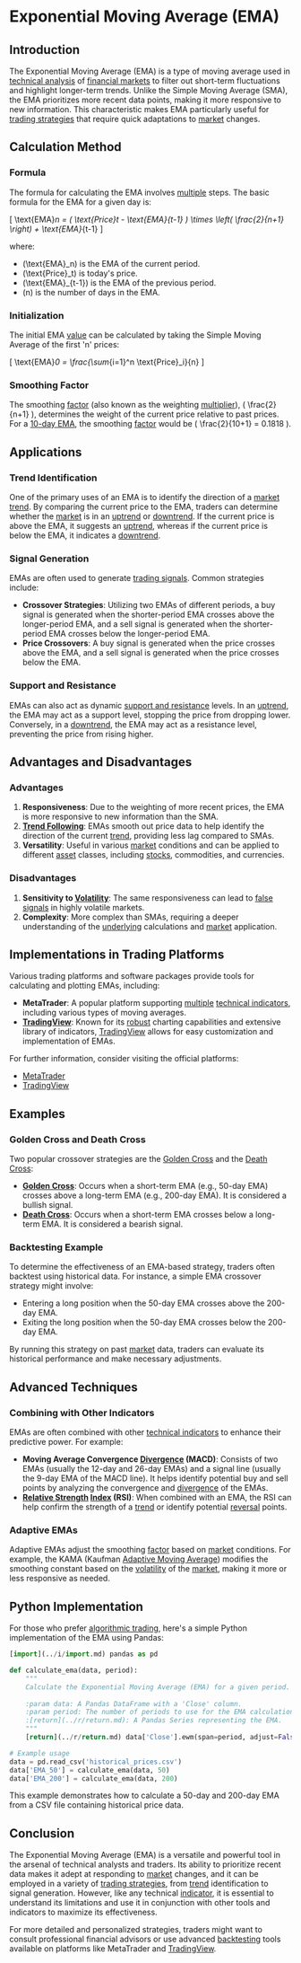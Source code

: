 # Exponential Moving Average (EMA)

## Introduction

The Exponential Moving Average (EMA) is a type of moving average used in [technical analysis](../t/technical_analysis.md) of [financial markets](../f/financial_market.md) to filter out short-term fluctuations and highlight longer-term trends. Unlike the Simple Moving Average (SMA), the EMA prioritizes more recent data points, making it more responsive to new information. This characteristic makes EMA particularly useful for [trading strategies](../t/trading_strategies.md) that require quick adaptations to [market](../m/market.md) changes.

## Calculation Method

### Formula

The formula for calculating the EMA involves [multiple](../m/multiple.md) steps. The basic formula for the EMA for a given day is:

\[ \text{EMA}_n = ( \text{Price}_t - \text{EMA}_{t-1} ) \times \left( \frac{2}{n+1} \right) + \text{EMA}_{t-1} \]

where:
- \(\text{EMA}_n\) is the EMA of the current period.
- \(\text{Price}_t\) is today's price.
- \(\text{EMA}_{t-1}\) is the EMA of the previous period.
- \(n\) is the number of days in the EMA.

### Initialization

The initial EMA [value](../v/value.md) can be calculated by taking the Simple Moving Average of the first 'n' prices:

\[ \text{EMA}_0 = \frac{\sum_{i=1}^n \text{Price}_i}{n} \]

### Smoothing Factor

The smoothing [factor](../f/factor.md) (also known as the weighting [multiplier](../m/multiplier.md)), \( \frac{2}{n+1} \), determines the weight of the current price relative to past prices. For a [10-day EMA](../1/10-day_ema.md), the smoothing [factor](../f/factor.md) would be \( \frac{2}{10+1} = 0.1818 \).

## Applications

### Trend Identification

One of the primary uses of an EMA is to identify the direction of a [market](../m/market.md) [trend](../t/trend.md). By comparing the current price to the EMA, traders can determine whether the [market](../m/market.md) is in an [uptrend](../u/uptrend.md) or [downtrend](../d/downtrend.md). If the current price is above the EMA, it suggests an [uptrend](../u/uptrend.md), whereas if the current price is below the EMA, it indicates a [downtrend](../d/downtrend.md).

### Signal Generation

EMAs are often used to generate [trading signals](../t/trading_signals.md). Common strategies include:

- **Crossover Strategies**: Utilizing two EMAs of different periods, a buy signal is generated when the shorter-period EMA crosses above the longer-period EMA, and a sell signal is generated when the shorter-period EMA crosses below the longer-period EMA.
- **Price Crossovers**: A buy signal is generated when the price crosses above the EMA, and a sell signal is generated when the price crosses below the EMA.

### Support and Resistance

EMAs can also act as dynamic [support and resistance](../s/support_and_resistance.md) levels. In an [uptrend](../u/uptrend.md), the EMA may act as a support level, stopping the price from dropping lower. Conversely, in a [downtrend](../d/downtrend.md), the EMA may act as a resistance level, preventing the price from rising higher.

## Advantages and Disadvantages

### Advantages

1. **Responsiveness**: Due to the weighting of more recent prices, the EMA is more responsive to new information than the SMA.
2. **[Trend Following](../t/trend_following.md)**: EMAs smooth out price data to help identify the direction of the current [trend](../t/trend.md), providing less lag compared to SMAs.
3. **Versatility**: Useful in various [market](../m/market.md) conditions and can be applied to different [asset](../a/asset.md) classes, including [stocks](../s/stock.md), commodities, and currencies.

### Disadvantages

1. **Sensitivity to [Volatility](../v/volatility.md)**: The same responsiveness can lead to [false signals](../f/false_signals_in_trading.md) in highly volatile markets.
2. **Complexity**: More complex than SMAs, requiring a deeper understanding of the [underlying](../u/underlying.md) calculations and [market](../m/market.md) application.

## Implementations in Trading Platforms

Various trading platforms and software packages provide tools for calculating and plotting EMAs, including:

- **MetaTrader**: A popular platform supporting [multiple](../m/multiple.md) [technical indicators](../t/technical_indicators.md), including various types of moving averages.
- **[TradingView](../t/tradingview.md)**: Known for its [robust](../r/robust.md) charting capabilities and extensive library of indicators, [TradingView](../t/tradingview.md) allows for easy customization and implementation of EMAs.

For further information, consider visiting the official platforms:
- [MetaTrader](https://www.metatrader4.com/)
- [TradingView](https://www.tradingview.com/)

## Examples

### Golden Cross and Death Cross

Two popular crossover strategies are the [Golden Cross](../g/golden_cross.md) and the [Death Cross](../d/death_cross.md):

- **[Golden Cross](../g/golden_cross.md)**: Occurs when a short-term EMA (e.g., 50-day EMA) crosses above a long-term EMA (e.g., 200-day EMA). It is considered a bullish signal.
- **[Death Cross](../d/death_cross.md)**: Occurs when a short-term EMA crosses below a long-term EMA. It is considered a bearish signal.

### Backtesting Example

To determine the effectiveness of an EMA-based strategy, traders often backtest using historical data. For instance, a simple EMA crossover strategy might involve:

- Entering a long position when the 50-day EMA crosses above the 200-day EMA.
- Exiting the long position when the 50-day EMA crosses below the 200-day EMA.

By running this strategy on past [market](../m/market.md) data, traders can evaluate its historical performance and make necessary adjustments.

## Advanced Techniques

### Combining with Other Indicators

EMAs are often combined with other [technical indicators](../t/technical_indicators.md) to enhance their predictive power. For example:
- **Moving Average Convergence [Divergence](../d/divergence.md) (MACD)**: Consists of two EMAs (usually the 12-day and 26-day EMAs) and a signal line (usually the 9-day EMA of the MACD line). It helps identify potential buy and sell points by analyzing the convergence and [divergence](../d/divergence.md) of the EMAs.
- **[Relative Strength](../r/relative_strength.md) [Index](../i/index.md) (RSI)**: When combined with an EMA, the RSI can help confirm the strength of a [trend](../t/trend.md) or identify potential [reversal](../r/reversal.md) points.

### Adaptive EMAs

Adaptive EMAs adjust the smoothing [factor](../f/factor.md) based on [market](../m/market.md) conditions. For example, the KAMA (Kaufman [Adaptive Moving Average](../a/adaptive_moving_average.md)) modifies the smoothing constant based on the [volatility](../v/volatility.md) of the [market](../m/market.md), making it more or less responsive as needed.

## Python Implementation

For those who prefer [algorithmic trading](../a/algorithmic_trading.md), here's a simple Python implementation of the EMA using Pandas:

```python
[import](../i/import.md) pandas as pd

def calculate_ema(data, period):
    """
    Calculate the Exponential Moving Average (EMA) for a given period.
    
    :param data: A Pandas DataFrame with a 'Close' column.
    :param period: The number of periods to use for the EMA calculation.
    :[return](../r/return.md): A Pandas Series representing the EMA.
    """
    [return](../r/return.md) data['Close'].ewm(span=period, adjust=False).mean()

# Example usage
data = pd.read_csv('historical_prices.csv')
data['EMA_50'] = calculate_ema(data, 50)
data['EMA_200'] = calculate_ema(data, 200)
```

This example demonstrates how to calculate a 50-day and 200-day EMA from a CSV file containing historical price data.

## Conclusion

The Exponential Moving Average (EMA) is a versatile and powerful tool in the arsenal of technical analysts and traders. Its ability to prioritize recent data makes it adept at responding to [market](../m/market.md) changes, and it can be employed in a variety of [trading strategies](../t/trading_strategies.md), from [trend](../t/trend.md) identification to signal generation. However, like any technical [indicator](../i/indicator.md), it is essential to understand its limitations and use it in conjunction with other tools and indicators to maximize its effectiveness.

For more detailed and personalized strategies, traders might want to consult professional financial advisors or use advanced [backtesting](../b/backtesting.md) tools available on platforms like MetaTrader and [TradingView](../t/tradingview.md).

